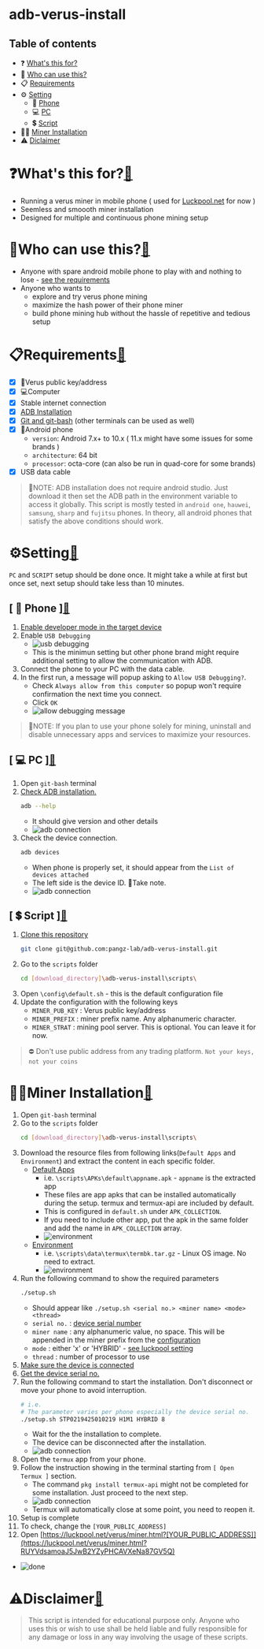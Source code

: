 # adb-verus-install
## Table of contents<a name='toc'></a>
- ❓ [What's this for?](#what-for)
- 🙈 [Who can use this?](#what-use)
- 📋 [Requirements](#requirements)
- ⚙️ [Setting](#setting)
    - 📱 [Phone](#setup-phone)
    - 💻 [PC](#setup-pc)
    - 💲 [Script](#setup-script)
- 👨‍💻 [Miner Installation](#miner-installation)
- ⚠️ [Diclaimer](#disclaimer)
# ❓What's this for?<a name='what-for'></a>[🔗](#toc)
* Running a verus miner in mobile phone ( used for [Luckpool.net](https://luckpool.net/verus/connect.html) for now )
* Seemless and smoooth miner installation
* Designed for multiple and continuous phone mining setup

# 🙈Who can use this?<a name='what-use'></a>[🔗](#toc)
* Anyone with spare android mobile phone to play with and nothing to lose - [ see the requirements ](#requirements)
* Anyone who wants to
    - explore and try verus phone mining
    - maximize the hash power of their phone miner
    - build phone mining hub without the hassle of repetitive and tedious setup

# 📋Requirements<a name='requirements'></a>[🔗](#toc)
* [x] 🔑Verus public key/address
* [x] 💻Computer
* [x] Stable internet connection
* [x] [ADB Installation](https://developer.android.com/studio/releases/platform-tools)
* [x] [Git and git-bash](https://git-scm.com/downloads) (other terminals can be used as well)
* [x] 📱Android phone
  - `version`: Android 7.x+ to 10.x ( 11.x might have some issues for some brands )
  - `architecture`: 64 bit 
  - `processor`: octa-core (can also be run in quad-core for some brands)
* [x] USB data cable
> 📌NOTE:
> ADB installation does not require android studio. Just download it then set the ADB path in the environment variable to access it globally.
> This script is mostly tested in `android one`, `hauwei`, `samsung`, `sharp` and `fujitsu` phones. In theory, all android phones that satisfy the above conditions should work.


# ⚙️Setting<a name='setting'></a>[🔗](#toc)
`PC` and `SCRIPT` setup should be done once. It might take a while at first but once set, next setup should take less than 10 minutes.

## [ 📱 Phone ]<a name='setup-phone'></a>[🔗](#toc)
 1. [Enable developer mode in the target device](https://duckduckgo.com/?q=how+to+enable+developer+mode+android&t=newext&atb=v286-1&ia=web)
 2. Enable `USB Debugging`
    - ![usb debugging](https://github.com/pangz-lab/adb-verus-install/blob/main/scripts/readme_assets/usbdebug.png?raw=true)
    - This is the minimun setting but other phone brand might require additional setting to allow the communication with ADB.
 3. Connect the phone to your PC with the data cable.
 4. In the first run, a message will popup asking to `Allow USB Debugging?`.
    - Check `Always allow from this computer` so popup won't require confirmation the next time you connect.
    - Click `OK`
    - ![allow debugging message](https://www.howtogeek.com/wp-content/uploads/2016/04/Screenshot_20160419-094818.png)
> 📌NOTE:
> If you plan to use your phone solely for mining, uninstall and disable unnecessary apps and services to maximize your resources.
## [ 💻 PC ]<a name='setup-pc'></a>[🔗](#toc)
 1. Open `git-bash` terminal
 2. [Check ADB installation.](https://duckduckgo.com/?q=how+to+install+ADB&t=newext&atb=v286-1&ia=web)
    ```bash
    adb --help
    ```
    - It should give version and other details
    - ![adb connection](https://github.com/pangz-lab/adb-verus-install/blob/main/scripts/readme_assets/adb2.png?raw=true)
 3. Check the device connection.<a name="Adb-connected-device"></a>
    ```bash
    adb devices
    ```
    - When phone is properly set, it should appear from the `List of devices attached`
    - The left side is the device ID. 📌Take note. <a name="Adb-device-id"></a>
    - ![adb connection](https://github.com/pangz-lab/adb-verus-install/blob/main/scripts/readme_assets/adb1.png?raw=true)
## [ 💲 Script ]<a name='setup-script'></a>[🔗](#toc)
 1. [Clone this repository](https://github.com/pangz-lab/adb-verus-install/tree/main)
    ```bash
    git clone git@github.com:pangz-lab/adb-verus-install.git
    ```
 2. Go to the `scripts` folder
    ```bash
    cd [download_directory]\adb-verus-install\scripts\
    ```
 3. Open `\config\default.sh` - this is the default configuration file
 4. Update the configuration with the following keys
    - `MINER_PUB_KEY` : Verus public key/address
    - `MINER_PREFIX` : miner prefix name. Any alphanumeric character. <a name="conf-key-miner-prefix"></a>
    - `MINER_STRAT` : mining pool server. This is optional. You can leave it for now.
> ⛔️ Don't use public address from any trading platform. `Not your keys, not your coins`

 # 👨‍💻Miner Installation<a name='miner-installation'></a>[🔗](#toc)
 1. Open `git-bash` terminal
 2. Go to the `scripts` folder
    ```bash
    cd [download_directory]\adb-verus-install\scripts\
    ```
 3. Download the resource files from following links(`Default Apps` and `Environment`) and extract the content in each specific folder.
    - [Default Apps](https://drive.google.com/file/d/1aD-foW03mh0YINDl7_P6AcCv3oj4wDu6/view?usp=sharing)
        - i.e. `\scripts\APKs\default\appname.apk` - `appname` is the extracted app
        - These files are app apks that can be installed automatically during the setup. termux and termux-api are included by default.
        - This is configured in `default.sh` under `APK_COLLECTION`.
        - If you need to include other app, put the apk in the same folder and add the name in `APK_COLLECTION` array.
        - ![environment](https://github.com/pangz-lab/adb-verus-install/blob/main/scripts/readme_assets/setup4.png?raw=true)
    - [Environment](https://drive.google.com/file/d/1-09qY8y-91xYO-9crWml-EDefwYAJNzv/view?usp=sharing)
        - i.e. `\scripts\data\termux\termbk.tar.gz` - Linux OS image. No need to extract.
        - ![environment](https://github.com/pangz-lab/adb-verus-install/blob/main/scripts/readme_assets/setup3.png?raw=true)
 4. Run the following command to show the required parameters
    ```bash
    ./setup.sh
    ```
    - Should appear like `./setup.sh <serial no.> <miner name> <mode> <thread>`
    - `serial no.` : [device serial number](#Adb-device-id)
    - `miner name` : any alphanumeric value, no space. This will be appended in the miner prefix from the [configuration](#conf-key-miner-prefix)
    - `mode` : either 'x' or 'HYBRID' - [see luckpool setting](https://luckpool.net/verus/connect.html)
    - `thread` : number of processor to use
 5. [Make sure the device is connected](#Adb-connected-device)
 6. [Get the device serial no.](#Adb-device-id)
 7. Run the following command to start the installation. Don't disconnect or move your phone to avoid interruption.
    ```bash
    # i.e. 
    # The parameter varies per phone especially the device serial no.
    ./setup.sh STP0219425010219 H1M1 HYBRID 8
    ```
    - Wait for the the installation to complete.
    - The device can be disconnected after the installation.
    - ![adb connection](https://github.com/pangz-lab/adb-verus-install/blob/main/scripts/readme_assets/setup1.png?raw=true)
 8. Open the `termux` app from your phone.
 9. Follow the instruction showing in the terminal starting from `[ Open Termux ]` section.
    - The command `pkg install termux-api` might not be completed for some installation. Just proceed to the next step.
    - ![adb connection](https://github.com/pangz-lab/adb-verus-install/blob/main/scripts/readme_assets/setup2.png?raw=true)
    - Termux will automatically close at some point, you need to reopen it.
 10. Setup is complete
 11. To check, change the `[YOUR_PUBLIC_ADDRESS]`
 12. Open [https://luckpool.net/verus/miner.html?[YOUR_PUBLIC_ADDRESS]](https://luckpool.net/verus/miner.html?RUYVdsamoaJ5JwB2YZyPHCAVXeNa87GV5Q)
 - ![done](https://images.techhive.com/images/article/2014/01/sheldon_thats_how_its_done-580-100221962-orig.gif)


# ⚠️Disclaimer<a name='disclaimer'></a>[🔗](#toc)
> This script is intended for educational purpose only. Anyone who uses this or wish to use shall be held liable and fully responsible for any damage or loss in any way involving the usage of these scripts.